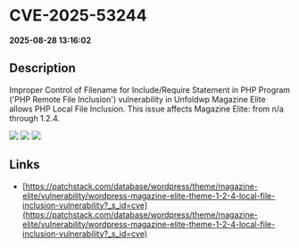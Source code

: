 # CVE-2025-53244

**2025-08-28 13:16:02**

## Description
Improper Control of Filename for Include/Require Statement in PHP Program ('PHP Remote File Inclusion') vulnerability in Unfoldwp Magazine Elite allows PHP Local File Inclusion. This issue affects Magazine Elite: from n/a through 1.2.4.

![](https://img.shields.io/static/v1?label=Score&message=8.1&color=red)
![](https://img.shields.io/static/v1?label=Severity&message=HIGH&color=red)
![](https://img.shields.io/static/v1?label=CWE&message=RFI&color=green)

## Links
- [https://patchstack.com/database/wordpress/theme/magazine-elite/vulnerability/wordpress-magazine-elite-theme-1-2-4-local-file-inclusion-vulnerability?_s_id=cve](https://patchstack.com/database/wordpress/theme/magazine-elite/vulnerability/wordpress-magazine-elite-theme-1-2-4-local-file-inclusion-vulnerability?_s_id=cve)
